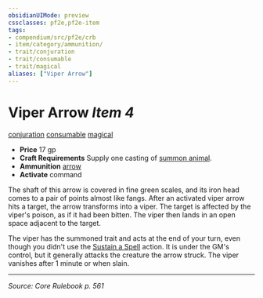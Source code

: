 ```yaml
---
obsidianUIMode: preview
cssclasses: pf2e,pf2e-item
tags:
- compendium/src/pf2e/crb
- item/category/ammunition/
- trait/conjuration
- trait/consumable
- trait/magical
aliases: ["Viper Arrow"]
---
```

# Viper Arrow *Item 4*  
[conjuration](rules/traits/conjuration.md "Conjuration School Trait")  [consumable](rules/traits/consumable.md "Consumable Item Trait")  [magical](rules/traits/magical.md "Magical Item Trait")  

- **Price** 17 gp
- **Craft Requirements** Supply one casting of [summon animal](compendium/spells/summon-animal.md).
- **Ammunition** [arrow](compendium/equipment/items/arrow.md)
- **Activate** command

The shaft of this arrow is covered in fine green scales, and its iron head comes to a pair of points almost like fangs. After an activated viper arrow hits a target, the arrow transforms into a viper. The target is affected by the viper's poison, as if it had been bitten. The viper then lands in an open space adjacent to the target.

The viper has the summoned trait and acts at the end of your turn, even though you didn't use the [Sustain a Spell](rules/actions/sustain-a-spell.md) action. It is under the GM's control, but it generally attacks the creature the arrow struck. The viper vanishes after 1 minute or when slain.


---
*Source: Core Rulebook p. 561*